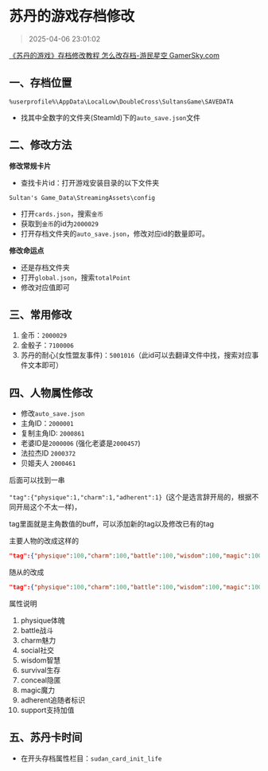 # 苏丹的游戏存档修改

> 2025-04-06 23:01:02

[《苏丹的游戏》存档修改教程 怎么改存档-游民星空 GamerSky.com](https://www.gamersky.com/handbook/202504/1907138.shtml)

## 一、存档位置

```text
%userprofile%\AppData\LocalLow\DoubleCross\SultansGame\SAVEDATA
```

* 找其中全数字的文件夹(SteamId)下的`auto_save.json`文件

## 二、修改方法

**修改常规卡片**

* 查找卡片id：打开游戏安装目录的以下文件夹

```text
Sultan's Game_Data\StreamingAssets\config
```

* 打开`cards.json`，搜索`金币`
* 获取到`金币`的id为`2000029`
* 打开存档文件夹的`auto_save.json`，修改对应id的数量即可。

**修改命运点**

* 还是存档文件夹
* 打开`global.json`，搜索`totalPoint`
* 修改对应值即可


## 三、常用修改

1. 金币：`2000029`
2. 金骰子：`7100006`
3. 苏丹的耐心(女性盟友事件)：`5001016`（此id可以去翻译文件中找，搜索对应事件文本即可）

## 四、人物属性修改

* 修改`auto_save.json`
* 主角ID：`2000001`
* 复制主角ID: `2000861`
* 老婆ID是`2000006` (强化老婆是`2000457`)
* 法拉杰ID `2000372`
* 贝姬夫人 `2000461`

后面可以找到一串

`"tag":{"physique":1,"charm":1,"adherent":1} `(这个是选言辞开局的，根据不同开局这个不太一样)，

tag里面就是主角数值的buff，可以添加新的tag以及修改已有的tag

主要人物的改成这样的

```json
"tag":{"physique":100,"charm":100,"battle":100,"wisdom":100,"magic":100,"social":100,"conceal":100,"survival":100}
```

随从的改成

```json
"tag":{"physique":100,"charm":100,"battle":100,"wisdom":100,"magic":100,"social":100,"conceal":100,"survival":100,"adherent":1}
```

属性说明
1. physique体魄
2. battle战斗
3. charm魅力
4. social社交
5. wisdom智慧
6. survival生存
7. conceal隐匿
8. magic魔力
9. adherent追随者标识
10. support支持加值

## 五、苏丹卡时间

* 在开头存档属性栏目：`sudan_card_init_life`